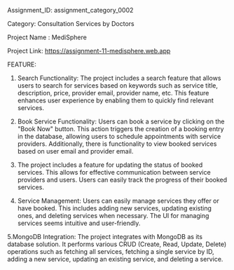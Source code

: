 Assignment_ID: assignment_category_0002

Category: Consultation Services by Doctors

Project Name : MediSphere

Project Link:  https://assignment-11-medisphere.web.app



 FEATURE:

 
1. Search Functionality: The project includes a search feature that allows users to search for services based on keywords such as service title, description, price, provider email, provider name, etc. This feature enhances user experience by enabling them to quickly find relevant services.

2. Book Service Functionality: Users can book a service by clicking on the "Book Now" button. This action triggers the creation of a booking entry in the database, allowing users to schedule appointments with service providers. Additionally, there is functionality to view booked services based on user email and provider email.

3. The project includes a feature for updating the status of booked services. This allows for effective communication between service providers and users. Users can easily track the progress of their booked services.

4. Service Management: Users can easily manage services they offer or have booked. This includes adding new services, updating existing ones, and deleting services when necessary. The UI for managing services seems intuitive and user-friendly.

5.MongoDB Integration: The project integrates with MongoDB as its database solution. It performs various CRUD (Create, Read, Update, Delete) operations such as fetching all services, fetching a single service by ID, adding a new service, updating an existing service, and deleting a service.